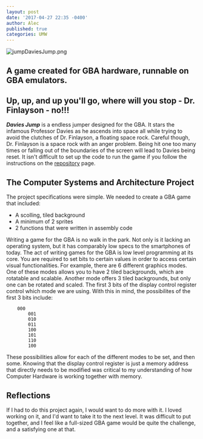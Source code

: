 ```yaml
---
layout: post
date: '2017-04-27 22:35 -0400'
author: Alec
published: true
categories: UMW
---
```

![jumpDaviesJump.png]({{site.baseurl}}/img/jumpDaviesJump.png)
## A game created for GBA hardware, runnable on GBA emulators.  

## Up, up, and up you'll go, where will you stop - Dr. Finlayson - no!!! 

***Davies Jump*** is a endless jumper designed for the GBA.  It stars the infamous Professor Davies as he ascends into space all while trying to avoid the clutches of Dr. Finlayson, a floating space rock.  Careful though, Dr. Finlayson is a space rock with an anger problem.  Being hit one too many times or falling out of the boundaries of the screen will lead to Davies being reset.  It isn't difficult to set up the code to run the game if you follow the instructions on the [repository](https://github.com/acarlyle/davies-jump) page.  

## The Computer Systems and Architecture Project

The project specifications were simple.  We needed to create a GBA game that included:

* A scolling, tiled background
* A minimum of 2 sprites
* 2 functions that were written in assembly code

Writing a game for the GBA is no walk in the park.  Not only is it lacking an operating system, but it has comparably low specs to the smartphones of today.  The act of writing games for the GBA is low level programming at its core.  You are required to set bits to certain values in order to access certain visual functionalities.  For example, there are 6 different graphics modes.  One of these modes allows you to have 2 tiled backgrounds, which are rotatable and scalable.  Another mode offers 3 tiled backgrounds, but only one can be rotated and scaled.  The first 3 bits of the display control register control which mode we are using.  With this in mind, the possibilites of the first 3 bits include:

		000
        	001
        	010
        	011
        	100
        	101
        	110
        	100
        
These possibilities allow for each of the different modes to be set, and then some.  Knowing that the display control register is just a memory address that directly needs to be modified was critical to my understanding of how Computer Hardware is working together with memory.  

## Reflections

If I had to do this project again, I would want to do more with it.  I loved working on it, and I'd want to take it to the next level.  It was difficult to put together, and I feel like a full-sized GBA game would be  quite the challenge, and a satisfying one at that.
